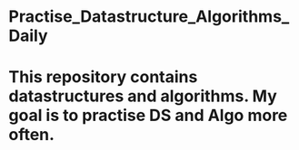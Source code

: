 # Practise_Datastructure_Algorithms_Daily
# This repository contains datastructures and algorithms. My goal is to practise DS and Algo more often.
